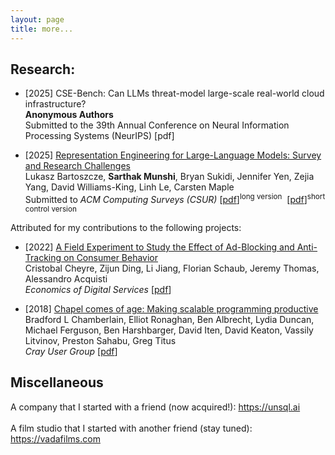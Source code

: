 ```yaml
---
layout: page
title: more...
---
```


## Research:

* [2025] CSE-Bench: Can LLMs threat-model large-scale real-world cloud infrastructure? <br /> __Anonymous Authors__ <br /> Submitted to the 39th Annual Conference on Neural Information Processing Systems (NeurIPS) [pdf]
  
* [2025] <ins>Representation Engineering for Large-Language Models: Survey and Research Challenges</ins> <br/> Lukasz Bartoszcze, __Sarthak Munshi__, Bryan Sukidi, Jennifer Yen, Zejia Yang, David Williams-King, Linh Le, Carsten Maple<br/> Submitted to _ACM Computing Surveys (CSUR)_ [<a href="https://arxiv.org/abs/2502.17601">pdf</a>]<sup>long version</sup>&nbsp;&nbsp;[<a href="https://arxiv.org/abs/2502.17601">pdf</a>]<sup>short control version</sup>
  
Attributed for my contributions to the following projects:
* [2022] <ins>A Field Experiment to Study the Effect of Ad-Blocking and Anti-Tracking on Consumer Behavior</ins> <br />Cristobal Cheyre, Zijun Ding, Li Jiang, Florian Schaub, Jeremy Thomas, Alessandro Acquisti<br /> _Economics of Digital Services_
 [<a href="https://www.law.upenn.edu/live/files/12361-a-field-experiment-to-study-the-effect-of">pdf</a>]

* [2018] <ins>Chapel comes of age: Making scalable programming productive</ins> <br /> Bradford L Chamberlain, Elliot Ronaghan, Ben Albrecht, Lydia Duncan, Michael Ferguson, Ben Harshbarger, David Iten, David Keaton, Vassily Litvinov, Preston Sahabu, Greg Titus<br /> _Cray User Group_ [<a href="https://chapel-lang.org/publications/cug2018-chapel.pdf">pdf</a>]

## Miscellaneous
A company that I started with a friend (now acquired!): <a href='https://unsql.ai'>https://unsql.ai</a><br /><br />
A film studio that I started with another friend (stay tuned): <a href='https://vadafilms.com'>https://vadafilms.com</a>


<!--
Few open-source projects:
-  vibe coded <a href='https://terms.ninja'>terms.ninja</a>
-  wrote the <a href='https://chapel-lang.org/docs/modules/packages/Crypto.html'>crypto stdlib</a> for Chapel
-  contributed evals to UK AISI's <a href='https://github.com/UKGovernmentBEIS/inspect_ai'>inspect AI framwork
-->

<!--
<h2>Press</h2>
<ul>
  <li><a href="https://nyweekly.com/tech/the-hidden-heroes-of-ai-keeping-your-data-safe-in-the-age-of-machine-learning/" target="_blank">The Hidden Heroes of AI: Keeping Your Data Safe in the Age of Machine Learning</a><br><em>New York Weekly</em></li>
  <li><a href="https://beforeitsnews.com/business/2024/12/what-do-experts-have-to-say-about-ai-safety-3744192.html" target="_blank">What Do Experts Have To Say About AI Safety?</a><br><em>Before It's News</em></li>
  <li><a href="https://www.msn.com/en-us/news/technology/how-artificial-intelligence-is-rapidly-changing-cybersecurity-according-to-project-security-engineer-sarthak-munshi/ar-AA1t4AkI" target="_blank">How Artificial Intelligence Is Rapidly Changing Cybersecurity</a><br><em>MSN</em></li>
  <li><a href="https://www.newsbreak.com/news/3621862378760-how-to-stay-cyber-safe-while-traveling-according-to-tech-expert-sarthak-munshi" target="_blank">How To Stay Cyber Safe While Traveling</a><br><em>NewsBreak</em></li>
  <li><a href="https://www.thehindu.com/features/kids/play-the-numbers-game/article2888602.ece" target="_blank">Play the numbers game</a><br><em>The Hindu</em></li>
</ul>
<h2>Talks</h2>
<ul>
  <li><a href="https://www.youtube.com/watch?v=8gZSfT4y44w" target="_blank">Research Talk: Tightly CCA-Secure Encryption Without Pairings </a><br><em>Stanford Scholar</em></li>
</ul>
-->
